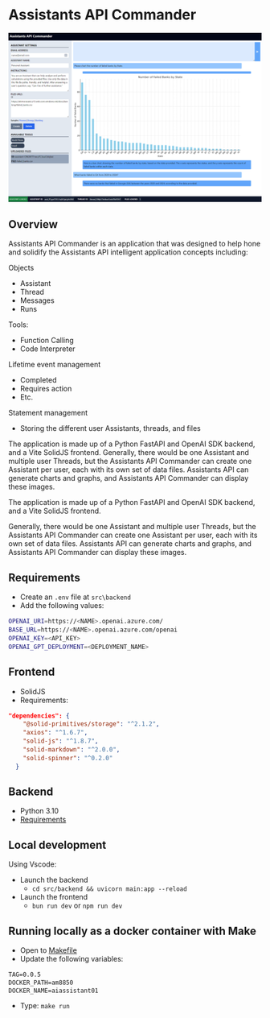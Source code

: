 # Assistants API Commander

![A screenshot of Assistants API Commander displaying a graph and some results](images/assistants-api-commander.png)

## Overview

Assistants API Commander is an application that was designed to help hone and solidify the Assistants API intelligent application concepts including:

Objects

- Assistant
- Thread
- Messages
- Runs

Tools:

- Function Calling
- Code Interpreter

Lifetime event management

- Completed
- Requires action
- Etc.

Statement management

- Storing the different user Assistants, threads, and files

The application is made up of a Python FastAPI and OpenAI SDK backend, and a Vite SolidJS frontend. Generally, there would be one Assistant and multiple user Threads, but the Assistants API Commander can create one Assistant per user, each with its own set of data files. Assistants API can generate charts and graphs, and Assistants API Commander can display these images.

The application is made up of a Python FastAPI and OpenAI SDK backend, and a Vite SolidJS frontend.

Generally, there would be one Assistant and multiple user Threads, but the Assistants API Commander can create one Assistant per user, each with its own set of data files. Assistants API can generate charts and graphs, and Assistants API Commander can display these images.

## Requirements

- Create an `.env` file at `src\backend`
- Add the following values:

```bash
OPENAI_URI=https://<NAME>.openai.azure.com/
BASE_URL=https://<NAME>.openai.azure.com/openai
OPENAI_KEY=<API_KEY>
OPENAI_GPT_DEPLOYMENT=<DEPLOYMENT_NAME>
```

## Frontend

- SolidJS
- Requirements:

```json
"dependencies": {
    "@solid-primitives/storage": "^2.1.2",
    "axios": "^1.6.7",
    "solid-js": "^1.8.7",
    "solid-markdown": "^2.0.0",
    "solid-spinner": "^0.2.0"
  }
```

## Backend

- Python 3.10
- [Requirements](src/backend/requirements.txt)

## Local development

Using Vscode:
- Launch the backend
  - `cd src/backend && uvicorn main:app --reload`
- Launch the frontend
  - `bun run dev` or `npm run dev`

## Running locally as a docker container with Make

- Open to [Makefile](Makefile)
- Update the following variables:
```text
TAG=0.0.5
DOCKER_PATH=am8850
DOCKER_NAME=aiassistant01
```

- Type: `make run`
